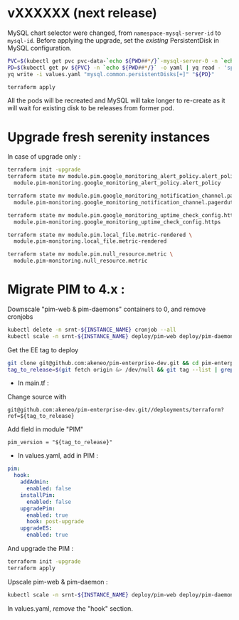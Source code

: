 # vXXXXXX (next release)

MySQL chart selector were changed, from `namespace-mysql-server-id` to `mysql-id`.
Before applying the upgrade, set the *existing* PersistentDisk in MySQL configuration.

```bash
PVC=$(kubectl get pvc pvc-data-`echo ${PWD##*/}`-mysql-server-0 -n `echo ${PWD##*/}` -o yaml | yq read - 'spec.volumeName')
PD=$(kubectl get pv ${PVC} -n `echo ${PWD##*/}` -o yaml | yq read - 'spec.gcePersistentDisk.pdName')
yq write -i values.yaml "mysql.common.persistentDisks[+]" "${PD}"

terraform apply
```

All the pods will be recreated and MySQL will take longer to re-create as it will wait for existing disk to be releases from former pod.

# Upgrade fresh serenity instances

In case of upgrade only :

```bash
terraform init -upgrade
terraform state mv module.pim.google_monitoring_alert_policy.alert_policy \
  module.pim-monitoring.google_monitoring_alert_policy.alert_policy

terraform state mv module.pim.google_monitoring_notification_channel.pagerduty \
  module.pim-monitoring.google_monitoring_notification_channel.pagerduty

terraform state mv module.pim.google_monitoring_uptime_check_config.https \
  module.pim-monitoring.google_monitoring_uptime_check_config.https

terraform state mv module.pim.local_file.metric-rendered \
  module.pim-monitoring.local_file.metric-rendered

terraform state mv module.pim.null_resource.metric \
  module.pim-monitoring.null_resource.metric
```

# Migrate PIM to 4.x :

Downscale "pim-web & pim-daemons" containers to 0, and remove cronjobs

```bash
kubectl delete -n srnt-${INSTANCE_NAME} cronjob --all
kubectl scale -n srnt-${INSTANCE_NAME} deploy/pim-web deploy/pim-daemon --replicas=0
```

Get the EE tag to deploy

```bash
git clone git@github.com:akeneo/pim-enterprise-dev.git && cd pim-enterprise-dev
tag_to_release=$(git fetch origin &> /dev/null && git tag --list | grep -E '^v?[0-9]+$' | sort -r | head -n 1)
```

- In main.tf :

Change source with

`git@github.com:akeneo/pim-enterprise-dev.git//deployments/terraform?ref=${tag_to_release}`

Add field in module "PIM"

`pim_version = "${tag_to_release}"`

- In values.yaml, add in PIM :

```yaml
pim:
  hook:
    addAdmin:
      enabled: false
    installPim:
      enabled: false
    upgradePim:
      enabled: true
      hook: post-upgrade
    upgradeES:
      enabled: true
```

And upgrade the PIM :

```bash
terraform init -upgrade
terraform apply
```

Upscale pim-web & pim-daemon :

```bash
kubectl scale -n srnt-${INSTANCE_NAME} deploy/pim-web deploy/pim-daemon-default --replicas=2
```

In values.yaml, *remove* the "hook" section.
